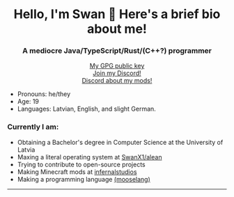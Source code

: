 <h1 align="center">Hello, I'm Swan 👋 Here's a brief bio about me!</h1>
<h3 align="center">A mediocre Java/TypeScript/Rust/(C++?) programmer</h3>
<p align="center">
	<a href="https://github.com/SwanX1.gpg" target="blank">My GPG public key</a><br>
	<a href="https://discord.gg/BuSh7HC" target="blank">Join my Discord!</a><br>
	<a href="https://discord.gg/HcDRYkXu2R" target="blank">Discord about my mods!</a>
</p>

 - Pronouns: he/they
 - Age: 19
 - Languages: Latvian, English, and slight German.

### Currently I am:
 - Obtaining a Bachelor's degree in Computer Science at the University of Latvia
 - Maxing a literal operating system at [SwanX1/alean](https://github.com/SwanX1/alean)
 - Trying to contribute to open-source projects
 - Making Minecraft mods at [infernalstudios](https://github.com/infernalstudios)
 - Making a programming language [(mooselang)](https://github.com/SwanX1/mooselang)
---

